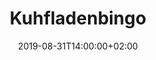 ---
title: "Kuhfladenbingo"
publishdate: 2019-01-01T10:00:00+01:00
date: 2019-08-31T14:00:00+02:00
location: platz
draft: false
outputs:
- html
- calendar
---